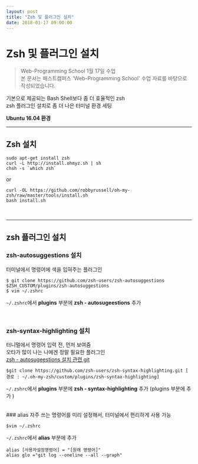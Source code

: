 ```yaml
---
layout: post
title: "Zsh 및 플러그인 설치"
date: 2018-01-17 09:00:00
---
```

# Zsh 및 플러그인 설치
>Web-Programming School 1월 17일 수업<br>
본 문서는 패스트캠퍼스 'Web-Programming School' 수업 자료를 바탕으로 작성되었습니다.

기본으로 제공되는 Bash Shell보다 좀 더 효율적인 zsh <br>
zsh 플러그인 설치로 좀 더 나은 터미널 환경 세팅<br>

**Ubuntu 16.04 환경**

---------

## Zsh 설치
```
sudo apt-get install zsh
curl -L http://install.ohmyz.sh | sh
chsh -s `which zsh`
```

or

```
curl -OL https://github.com/robbyrussell/oh-my-zsh/raw/master/tools/install.sh
bash install.sh
```
<br>

-------

## zsh 플러그인 설치
### zsh-autosuggestions 설치
터미널에서 명령어에 색을 입혀주는 플러그인
```
$ git clone https://github.com/zsh-users/zsh-autosuggestions $ZSH_CUSTOM/plugins/zsh-autosuggestions
$ vim ~/.zshrc
```
`~/.zshrc`에서 **plugins** 부분에  **zsh - autosugeestions** 추가

<br>

### zsh-syntax-highlighting 설치
터니멀에서 명령어 입력 전, 먼저 보여줌<br>
오타가 많이 나는 나에겐 정말 필요한 플러그인<br>
[zsh - autosugeestions 설치 관련 git](https://github.com/zsh-users/zsh-syntax-highlighting/blob/master/INSTALL.md)

```
$git clone https://github.com/zsh-users/zsh-syntax-highlighting.git [ 경로 : ~/.oh-my-zsh/custom/plugins/zsh-syntax-highlighting]
```

`~/.zshrc`에서 **plugins** 부분에  **zsh - syntax-highlighting** 추가
(plugins 부분에 추가 )

<br>
### alias
자주 쓰는 명령어를 미리 설정해서, 터미널에서 편리하게 사용 가능

```
$vim ~/.zshrc
```
`~/.zshrc`에서 **alias** 부분에 추가

```
alias [사용자설정명령어] = "[원래 명령어]"
alias glo ="git log --oneline --all --graph"
```
